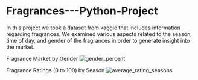 # Fragrances---Python-Project

In this project we took a dataset from kaggle that includes information regarding fragrances. We examined various aspects related to the season, time of day, and gender of the fragrances in order to generate insight into the market.

Fragrance Market by Gender
![gender_percent](https://user-images.githubusercontent.com/79889633/134616815-f2630afb-48c4-4fc6-979b-ace676c69b54.png)

Fragrance Ratings (0 to 100) by Season
![average_rating_seasons](https://user-images.githubusercontent.com/79889633/134616957-047f33f2-3f10-4e5f-95f4-ac0d18adbab9.png)
